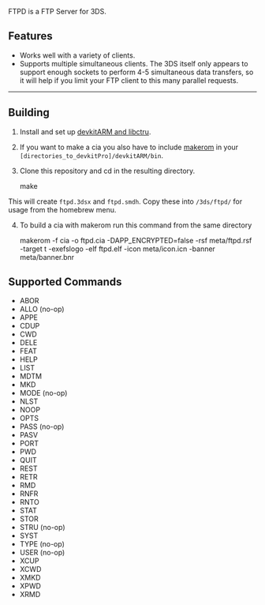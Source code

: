 FTPD is a FTP Server for 3DS.

Features
--------
- Works well with a variety of clients.
- Supports multiple simultaneous clients. The 3DS itself only appears to support enough sockets to perform 4-5 simultaneous data transfers, so it will help if you limit your FTP client to this many parallel requests.


------------------
Building
------------------

1. Install and set up [devkitARM and libctru](http://3dbrew.org/wiki/Setting_up_Development_Environment). 

2. If you want to make a cia you also have to include [makerom](https://github.com/profi200/Project_CTR/releases) in your `[directories_to_devkitPro]/devkitARM/bin`.

3. Clone this repository and cd in the resulting directory.

    make

 This will create `ftpd.3dsx` and `ftpd.smdh`. Copy these into `/3ds/ftpd/` for usage from the homebrew menu. 

4. To build a cia with makerom run this command from the same directory

    makerom -f cia -o ftpd.cia -DAPP_ENCRYPTED=false -rsf meta/ftpd.rsf -target t -exefslogo -elf ftpd.elf -icon meta/icon.icn -banner meta/banner.bnr

Supported Commands
------------------

- ABOR
- ALLO (no-op)
- APPE
- CDUP
- CWD
- DELE
- FEAT
- HELP
- LIST
- MDTM
- MKD
- MODE (no-op)
- NLST
- NOOP
- OPTS
- PASS (no-op)
- PASV
- PORT
- PWD
- QUIT
- REST
- RETR
- RMD
- RNFR
- RNTO
- STAT
- STOR
- STRU (no-op)
- SYST
- TYPE (no-op)
- USER (no-op)
- XCUP
- XCWD
- XMKD
- XPWD
- XRMD
